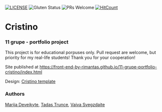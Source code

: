 [![LICENSE](https://img.shields.io/badge/license-MIT-blue.svg?style=flat-square)](https://github.com/belauzas/HTML5-website-template/blob/master/LICENSE.md)
![Gluten Status](https://img.shields.io/badge/Gluten-Free-green.svg)
![PRs Welcome](https://img.shields.io/badge/PRs-welcome-brightgreen.svg)
[![HitCount](http://hits.dwyl.com/front-end-by-rimantas/11-grupe-portfolio-cristino.svg)](http://hits.dwyl.com/front-end-by-rimantas/11-grupe-portfolio-cristino)

# Cristino
### 11 grupe - portfolio project

This project is for educational porpuses only. Pull request are welcome, but priority for my real-life students! Thank you for your cooperation!

Site published at https://front-end-by-rimantas.github.io/11-grupe-portfolio-cristino/index.html

Design: [Cristino template](http://shreethemes.in/cristino/layouts/index.html)

### Authors
[Marija Deveikyte](https://github.com/MarijaDeveikyte), [Tadas Trunce](https://github.com/TadasTrunce), [Vaiva Svegzdaite](https://github.com/VaivaSvegzdaite)
